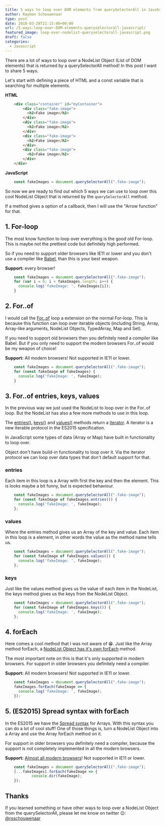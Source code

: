 ```yaml
---
title: 5 ways to loop over DOM elements from querySelectorAll in JavaScript
author: Raymon Schouwenaar
type: post
date: 2018-03-28T21:15:08+00:00
url: /5-ways-loop-over-DOM-elements-queryselectorall-javascript/
featured_image: loop-over-nodelist-queryselectorall-javascript.png
draft: false
categories:
  - Javascript
---
```


There are a lot of ways to loop over a NodeList Object (List of DOM elements) that is returned by a querySelectorAll method! In this post I want to share 5 ways.

<!--more-->

Let's start with defining a piece of HTML and a const variable that is searching for multiple elements.

**HTML**

```html
	<div class="container" id="myContainer">
		<div class="fake-image">
		  <h2>Fake image</h2>
		</div>
		<div class="fake-image">
		  <h2>Fake image</h2>
		</div>
		<div class="fake-image">
		  <h2>Fake image</h2>
		</div>
		<div class="fake-image">
		  <h2>Fake image</h2>
		</div>
	</div>
```

**JavaScript**

```javascript
	const fakeImages = document.querySelectorAll(".fake-image");
```

So now we are ready to find out which 5 ways we can use to loop over this cool NodeList Object that is returned by the `querySelectorAll` method.

If a method gives a option of a callback, then I will use the "Arrow function" for that.

## 1. For-loop

The most know function to loop over everything is the good old For-loop. This is maybe not the prettiest code but definitely high performed.

So if you need to support older browsers like IE11 or lower and you don't use a compiler like [Babel](https://babeljs.io), than this is your best weapon.

**Support:** every browser!

```javascript
	const fakeImages = document.querySelectorAll(".fake-image");
	for (var i = 0; i < fakeImages.length; i++) {
	  console.log('fakeImage: ', fakeImages[i]);
	}
```

## 2. For..of

I would call the [For..of](https://developer.mozilla.org/en-US/docs/Web/JavaScript/Reference/Statements/for...of) loop a extension on the normal For-loop. This is because this function can loop over iterable objects (including String, Array, Array-like arguments, NodeList Objects, TypedArray, Map and Set).

If you need to support old browsers then you definitely need a compiler like Babel. But if you only need to support the modern browsers For..of would be my weapon of choice!

**Support:** All modern browsers! Not supported in IE11 or lower.

```javascript
	const fakeImages = document.querySelectorAll(".fake-image");
	for (const fakeImage of fakeImages) {
	  console.log('fakeImage: ', fakeImage);
	}
```

## 3. For..of entries, keys, values

In the previous way we just used the NodeList to loop over in the For..of loop. But the NodeList has also a few more methods to use in this loop.

The [entries()](https://developer.mozilla.org/en-US/docs/Web/API/NodeList/entries), [keys()](https://developer.mozilla.org/en-US/docs/Web/API/NodeList/keys) and [values()](https://developer.mozilla.org/en-US/docs/Web/API/NodeList/values) methods return a [iterator](https://developer.mozilla.org/en-US/docs/Web/JavaScript/Reference/Iteration_protocols). A iterator is a new iterable protocol in the ES2015 specification. 

In JavaScript some types of data (Array or Map) have built in functionality to loop over. 

Object don't have build-in functionality to loop over it. Via the iterator protocol we can loop over data types that don't default support for that.


### entries

Each item in this loop is a Array with first the key and then the element. This is looks maybe a bit funny, but is expected behaviour.

```javascript
	const fakeImages = document.querySelectorAll(".fake-image");
	for (const fakeImage of fakeImages.entries()) {
	  console.log('fakeImage: ', fakeImage);
	};
```

### values

Where the entries method gives us an Array of the key and value. Each item in this loop is a element, in other words the value as the method name tells us.

```javascript
	const fakeImages = document.querySelectorAll(".fake-image");
	for (const fakeImage of fakeImages.values()) {
	  console.log('fakeImage: ', fakeImage);
	};
```

### keys

Just like the values method gives us the value of each item in the NodeList, the keys method gives us the keys from the NodeList Object.

```javascript
	const fakeImages = document.querySelectorAll(".fake-image");
	for (const fakeImage of fakeImages.keys()) {
	  console.log('fakeImage: ', fakeImage);
	};
```


## 4. forEach

Here comes a cool method that I was not aware of 😁. Just like the Array method forEach, a [NodeList Object has it's own forEach](https://developer.mozilla.org/en-US/docs/Web/API/NodeList/forEach) method. 

The most important note on this is that it's only supported in modern browsers. For support in older browsers you definitely need a compiler.

**Support:** All modern browsers! Not supported in IE11 or lower.

```javascript
	const fakeImages = document.querySelectorAll(".fake-image");
	fakeImages.forEach(fakeImage => {
	  console.log('fakeImage: ', fakeImage);
	});
```

## 5. (ES2015) Spread syntax with forEach

In the ES2015 we have the [Spread syntax](https://developer.mozilla.org/en-US/docs/Web/JavaScript/Reference/Operators/Spread_syntax) for Arrays. With this syntax you can do a lot of cool stuff! One of those things is, turn a NodeList Object into a Array and use the Array forEach method on it.

For support in older browsers you definitely need a compiler, because the support is not completely implemented in all the modern browsers.

**Support:** [Almost all modern browsers](https://developer.mozilla.org/en-US/docs/Web/JavaScript/Reference/Operators/Spread_syntax#Browser_compatibility)! Not supported in IE11 or lower.

```javascript
	const fakeImages = document.querySelectorAll(".fake-image");
	[...fakeImages].forEach(fakeImage => {
			console.dir(fakeImage);
	});
```

## Thanks

If you learned something or have other ways to loop over a NodeList Object from the querySelectorAll, please let me know on twitter 😉: [@rsschouwenaar](https://twitter.com/rsschouwenaar)


